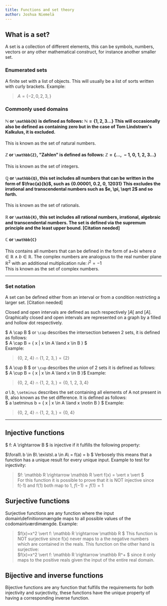 ```yaml
---
title: Functions and set theory
author: Joshua Niemelä
---
```

## What is a set?
A set is a collection of different elements, this can be symbols, numbers, vectors or any other mathematical construct, for instance another smaller set.  
### Enumerated sets
A finite set with a list of objects. This will usually be a list of sorts written with curly brackets. Example:
> $A = \{-2, 0, 2 , 3, \}$

### Commonly used domains
#### $\mathbb N$ or `\mathbb{N}` is defined as follows: $\mathbb N = \{1, 2, 3...\}$ This will occasionally also be defined as containing zero but in the case of Tom Lindstrøm's Kalkulus, it is excluded.  
This is known as the set of natural numbers.

#### $\mathbb Z$ or `\mathbb{Z}`, "Zahlen" is defined as follows: $\mathbb Z = \{...,\ -1,\ 0,\ 1,\ 2,\ 3...\}$  
This is known as the set of integers.

#### $\mathbb Q$ or `\mathbb{Q}`, this set includes all numbers that can be written in the form of $\frac{a}{b}$, such as $\{0.00001,\ 0.2,\ 0,\ 12031\}$ This excludes the irrational and transcendental numbers such as $e, \pi, \sqrt 2$ and so forth.
This is known as the set of rationals.

#### $\mathbb R$ or `\mathbb{R}`, this set includes all rational numbers, irrational, algebraic and transcendental numbers. The set is defined via the supremum principle and the least upper bound. [Citation needed]

#### $\mathbb C$ or `\mathbb{C}`
This contains all numbers that can be defined in the form of a+bi where $a\in \mathbb R \land b \in \mathbb R$. The complex numbers are analogous to the real number plane $\mathbb R^2$ with an additional multiplication rule: $i^2=-1$  
This is known as the set of complex numbers.

---

### Set notation
A set can be defined either from an interval or from a condition restricting a larger set. [Citation needed]

Closed and open intervals are defined as such respectively $]A[$ and $[A]$. Graphically closed and open intervals are represented on a graph by a filled and hollow dot respectively.

$ A \cap B $ or `\cap` describes the intersection between 2 sets, it is defined as follows:  
$ A \cap B = \{ x | x \in A \land x \in B \} $  
Example:  
> $\{0,\ 2,\ 4\} \cap \{1,\ 2,\ 3,\} = \{2\}$  

$ A \cup B $ or `\cup` describes the union of 2 sets it is defined as follows:  
$ A \cup B = \{ x | x \in A \land x \in B \}$
Example:
> $\{0,\ 2,\ 4\} \cap \{1,\ 2,\ 3,\} = \{0,\ 1,\ 2,\ 3, 4\}$  

$a \setminus b$, `\setminus` describes the set containing all elements of A not present in B, also known as the set difference. It is defined as follows:  
$ a \setminus b = \{ x | x \in A \land x \notin B \} $ Example:  
> $\{0,\ 2,\ 4\} \cap \{1,\ 2,\ 3,\} = \{0,\ 4\}$  

---

## Injective functions
$ f: A \rightarrow B $ is injective if it fulfills the following property:

 $\forall\ b \in B\ \exists\ a \in A\ = f(a) = b $ Verbosely this means that a function has a unique result for every unique input. Example to test for injectivity:
 > $f: \mathbb R \rightarrow \mathbb R  \vert f(x) = \vert x \vert $  
 > For this function it is possible to prove that it is NOT injective since f(-1) and f(1) both map to 1, $f(-1) = f(1) = 1$
## Surjective functions
Surjective functions are any function where the input domain\definitionsmængde maps to all possible values of the codomain\værdimængde. Example:
> $f(x)=x^2 \vert f: \mathbb R \rightarrow \mathbb R $ 
> This function is NOT surjective since f(x) never maps to a the negative numbers which are contained in the reals. This function on the other hand is surjective:  
> $f(x)=x^2 \vert f: \mathbb R \rightarrow  \mathbb  R^+ $ since it only maps to the positive reals given the input of the entire real domain.
## Bijective and inverse functions
Bijective functions are any function that fulfills the requirements for both injectivity and surjectivity, these functions have the unique property of having a corresponding inverse function.